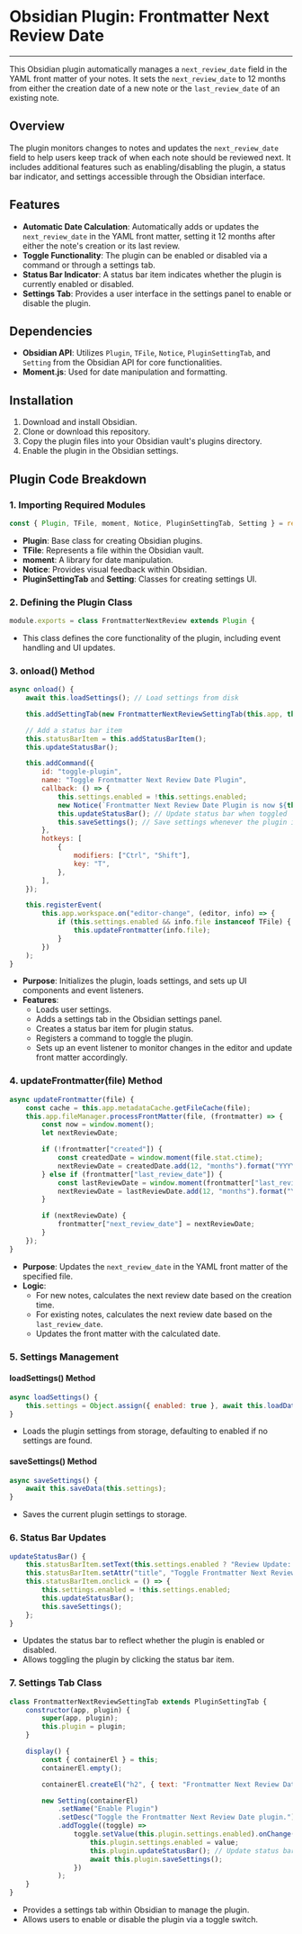 # Obsidian Plugin: Frontmatter Next Review Date

---

This Obsidian plugin automatically manages a `next_review_date` field in the YAML front matter of your notes. It sets the `next_review_date` to 12 months from either the creation date of a new note or the `last_review_date` of an existing note.

## Overview

The plugin monitors changes to notes and updates the `next_review_date` field to help users keep track of when each note should be reviewed next. It includes additional features such as enabling/disabling the plugin, a status bar indicator, and settings accessible through the Obsidian interface.

## Features

- **Automatic Date Calculation**: Automatically adds or updates the `next_review_date` in the YAML front matter, setting it 12 months after either the note's creation or its last review.
- **Toggle Functionality**: The plugin can be enabled or disabled via a command or through a settings tab.
- **Status Bar Indicator**: A status bar item indicates whether the plugin is currently enabled or disabled.
- **Settings Tab**: Provides a user interface in the settings panel to enable or disable the plugin.

## Dependencies

- **Obsidian API**: Utilizes `Plugin`, `TFile`, `Notice`, `PluginSettingTab`, and `Setting` from the Obsidian API for core functionalities.
- **Moment.js**: Used for date manipulation and formatting.

## Installation

1. Download and install Obsidian.
2. Clone or download this repository.
3. Copy the plugin files into your Obsidian vault's plugins directory.
4. Enable the plugin in the Obsidian settings.

## Plugin Code Breakdown

### 1. **Importing Required Modules**

```javascript
const { Plugin, TFile, moment, Notice, PluginSettingTab, Setting } = require("obsidian");
```

- **Plugin**: Base class for creating Obsidian plugins.
- **TFile**: Represents a file within the Obsidian vault.
- **moment**: A library for date manipulation.
- **Notice**: Provides visual feedback within Obsidian.
- **PluginSettingTab** and **Setting**: Classes for creating settings UI.

### 2. **Defining the Plugin Class**

```javascript
module.exports = class FrontmatterNextReview extends Plugin {
```

- This class defines the core functionality of the plugin, including event handling and UI updates.

### 3. **onload() Method**

```javascript
async onload() {
	await this.loadSettings(); // Load settings from disk

	this.addSettingTab(new FrontmatterNextReviewSettingTab(this.app, this));

	// Add a status bar item
	this.statusBarItem = this.addStatusBarItem();
	this.updateStatusBar();

	this.addCommand({
		id: "toggle-plugin",
		name: "Toggle Frontmatter Next Review Date Plugin",
		callback: () => {
			this.settings.enabled = !this.settings.enabled;
			new Notice(`Frontmatter Next Review Date Plugin is now ${this.settings.enabled ? "enabled" : "disabled"}`);
			this.updateStatusBar(); // Update status bar when toggled
			this.saveSettings(); // Save settings whenever the plugin is toggled
		},
		hotkeys: [
			{
				modifiers: ["Ctrl", "Shift"],
				key: "T",
			},
		],
	});

	this.registerEvent(
		this.app.workspace.on("editor-change", (editor, info) => {
			if (this.settings.enabled && info.file instanceof TFile) {
				this.updateFrontmatter(info.file);
			}
		})
	);
}
```

- **Purpose**: Initializes the plugin, loads settings, and sets up UI components and event listeners.
- **Features**:
  - Loads user settings.
  - Adds a settings tab in the Obsidian settings panel.
  - Creates a status bar item for plugin status.
  - Registers a command to toggle the plugin.
  - Sets up an event listener to monitor changes in the editor and update front matter accordingly.

### 4. **updateFrontmatter(file) Method**

```javascript
async updateFrontmatter(file) {
	const cache = this.app.metadataCache.getFileCache(file);
	this.app.fileManager.processFrontMatter(file, (frontmatter) => {
		const now = window.moment();
		let nextReviewDate;

		if (!frontmatter["created"]) {
			const createdDate = window.moment(file.stat.ctime);
			nextReviewDate = createdDate.add(12, "months").format("YYYY-MM-DD");
		} else if (frontmatter["last_review_date"]) {
			const lastReviewDate = window.moment(frontmatter["last_review_date"]);
			nextReviewDate = lastReviewDate.add(12, "months").format("YYYY-MM-DD");
		}

		if (nextReviewDate) {
			frontmatter["next_review_date"] = nextReviewDate;
		}
	});
}
```

- **Purpose**: Updates the `next_review_date` in the YAML front matter of the specified file.
- **Logic**:
  - For new notes, calculates the next review date based on the creation time.
  - For existing notes, calculates the next review date based on the `last_review_date`.
  - Updates the front matter with the calculated date.

### 5. **Settings Management**

#### loadSettings() Method

```javascript
async loadSettings() {
	this.settings = Object.assign({ enabled: true }, await this.loadData());
}
```

- Loads the plugin settings from storage, defaulting to enabled if no settings are found.

#### saveSettings() Method

```javascript
async saveSettings() {
	await this.saveData(this.settings);
}
```

- Saves the current plugin settings to storage.

### 6. **Status Bar Updates**

```javascript
updateStatusBar() {
	this.statusBarItem.setText(this.settings.enabled ? "Review Update: ON | " : "Review Update: OFF | ");
	this.statusBarItem.setAttr("title", "Toggle Frontmatter Next Review Date Plugin");
	this.statusBarItem.onclick = () => {
		this.settings.enabled = !this.settings.enabled;
		this.updateStatusBar();
		this.saveSettings();
	};
}
```

- Updates the status bar to reflect whether the plugin is enabled or disabled.
- Allows toggling the plugin by clicking the status bar item.

### 7. **Settings Tab Class**

```javascript
class FrontmatterNextReviewSettingTab extends PluginSettingTab {
	constructor(app, plugin) {
		super(app, plugin);
		this.plugin = plugin;
	}

	display() {
		const { containerEl } = this;
		containerEl.empty();

		containerEl.createEl("h2", { text: "Frontmatter Next Review Date Settings" });

		new Setting(containerEl)
			.setName("Enable Plugin")
			.setDesc("Toggle the Frontmatter Next Review Date plugin.")
			.addToggle((toggle) =>
				toggle.setValue(this.plugin.settings.enabled).onChange(async (value) => {
					this.plugin.settings.enabled = value;
					this.plugin.updateStatusBar(); // Update status bar when setting is changed
					await this.plugin.saveSettings();
				})
			);
	}
}
```

- Provides a settings tab within Obsidian to manage the plugin.
- Allows users to enable or disable the plugin via a toggle switch.